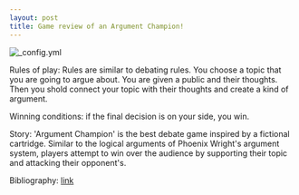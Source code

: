 ```yaml
---
layout: post
title: Game review of an Argument Champion!
---
```

![_config.yml](http://cs626321.vk.me/v626321291/1669d/dqUuaL96wS8.jpg)

Rules of play: Rules are similar to debating rules. You choose a topic that you are going to argue about. You are given a public and their thoughts. Then you shold connect your topic with their thoughts and create a kind of argument.

Winning conditions: if the final decision is on your side, you win.

Story: 'Argument Champion' is the best debate game inspired by a fictional cartridge. Similar to the logical arguments of Phoenix Wright's argument system, players attempt to win over the audience by supporting their topic and attacking their opponent's. 

Bibliography: [link](http://www.examiner.com/article/argument-champion-is-the-best-debate-game-inspired-by-a-fictional-cartridge)
